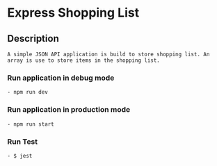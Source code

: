 # Express Shopping List
## Description
    A simple JSON API application is build to store shopping list. An array is use to store items in the shopping list.
### Run application in debug mode
    - npm run dev
### Run application in production mode
    - npm run start
### Run Test
    - $ jest
